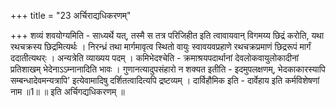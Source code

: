 +++
title = "23 अर्चिराद्यधिकरणम्"

+++
शव्यं शवयोग्यमिति - साध्यर्थे यत्, तस्मै स तत्र परिजिहीत इति त्वावायवान् विगमय्य छिद्रं करोति, यथा रथचक्रस्य छिद्रमित्यर्थः । निरन्ध्रं तथा मार्गमावृत्व स्थितो वायुः स्वावयवप्रहाणे रथचक्रप्रमाणं छिद्ररूपं मार्गं ददातीत्यथर्ः । अन्यत्रेति व्याख्यय पदम् । कमिभेदश्चेति - क्रमाश्रयपदार्थानां देवलोकवायुलोकादीनां प्रतिशाखम् भेदेनाऽऽम्नानादिति भावः । गुणानत्यादुपसंहारो न शक्यत इतीति - इदमुपलक्षणम्, भेदकाकारस्यापि सम्बन्धादेवमन्यत्रापि' इत्येवामादिषु दर्शितत्वादित्यपि द्रष्टव्यम् । दार्विहौमिक इति - दार्वेहाय इति कर्मविशेषणां नाम ॥1॥ ॥ इति अर्चिगद्यधिकरणम् ॥